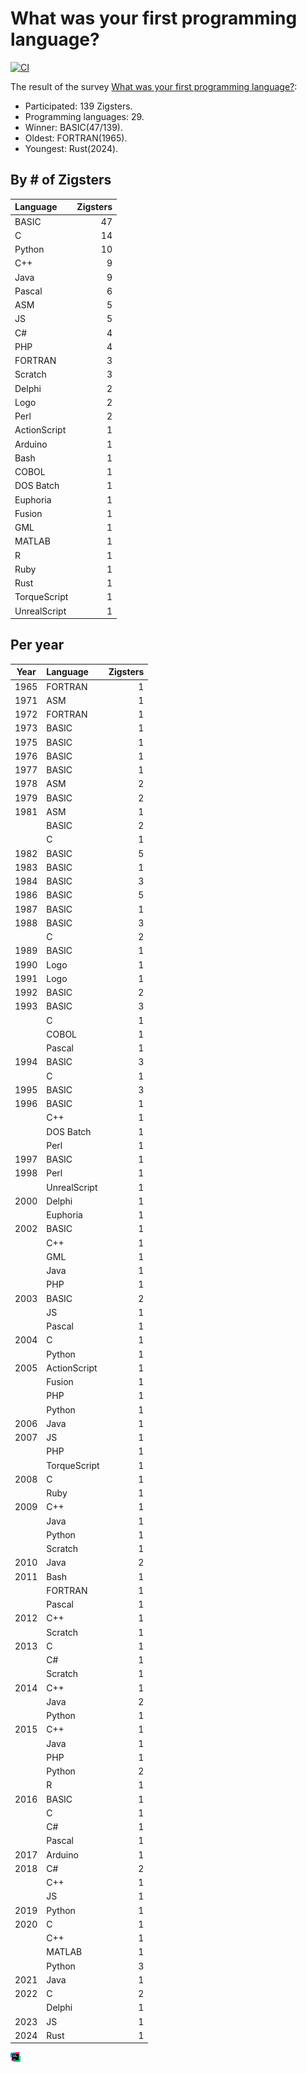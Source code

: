 # What was your first programming language?

[![CI](https://github.com/g41797/zigstersfpl/actions/workflows/ci.yml/badge.svg)](https://github.com/g41797/zigstersfpl/actions/workflows/ci.yml)

The result of the survey [What was your first programming language?](https://www.reddit.com/r/Zig/comments/1fazdl9/what_was_your_first_programming_language/?utm_source=share&utm_medium=web3x&utm_name=web3xcss&utm_term=1&utm_content=share_button):
- Participated: 139 Zigsters.
- Programming languages: 29.
- Winner: BASIC(47/139).
- Oldest: FORTRAN(1965).
- Youngest: Rust(2024).

## By # of Zigsters
| Language | Zigsters |
|:---------|---------:|
|BASIC|47|
|C|14|
|Python|10|
|C++|9|
|Java|9|
|Pascal|6|
|ASM|5|
|JS|5|
|C#|4|
|PHP|4|
|FORTRAN|3|
|Scratch|3|
|Delphi|2|
|Logo|2|
|Perl|2|
|ActionScript|1|
|Arduino|1|
|Bash|1|
|COBOL|1|
|DOS Batch|1|
|Euphoria|1|
|Fusion|1|
|GML|1|
|MATLAB|1|
|R|1|
|Ruby|1|
|Rust|1|
|TorqueScript|1|
|UnrealScript|1|


## Per year

| Year  | Language | Zigsters |
|:-----:|:---------|---------:|
|1965|FORTRAN|1|
|1971|ASM|1|
|1972|FORTRAN|1|
|1973|BASIC|1|
|1975|BASIC|1|
|1976|BASIC|1|
|1977|BASIC|1|
|1978|ASM|2|
|1979|BASIC|2|
|1981|ASM|1|
| |BASIC|2|
| |C|1|
|1982|BASIC|5|
|1983|BASIC|1|
|1984|BASIC|3|
|1986|BASIC|5|
|1987|BASIC|1|
|1988|BASIC|3|
| |C|2|
|1989|BASIC|1|
|1990|Logo|1|
|1991|Logo|1|
|1992|BASIC|2|
|1993|BASIC|3|
| |C|1|
| |COBOL|1|
| |Pascal|1|
|1994|BASIC|3|
| |C|1|
|1995|BASIC|3|
|1996|BASIC|1|
| |C++|1|
| |DOS Batch|1|
| |Perl|1|
|1997|BASIC|1|
|1998|Perl|1|
| |UnrealScript|1|
|2000|Delphi|1|
| |Euphoria|1|
|2002|BASIC|1|
| |C++|1|
| |GML|1|
| |Java|1|
| |PHP|1|
|2003|BASIC|2|
| |JS|1|
| |Pascal|1|
|2004|C|1|
| |Python|1|
|2005|ActionScript|1|
| |Fusion|1|
| |PHP|1|
| |Python|1|
|2006|Java|1|
|2007|JS|1|
| |PHP|1|
| |TorqueScript|1|
|2008|C|1|
| |Ruby|1|
|2009|C++|1|
| |Java|1|
| |Python|1|
| |Scratch|1|
|2010|Java|2|
|2011|Bash|1|
| |FORTRAN|1|
| |Pascal|1|
|2012|C++|1|
| |Scratch|1|
|2013|C|1|
| |C#|1|
| |Scratch|1|
|2014|C++|1|
| |Java|2|
| |Python|1|
|2015|C++|1|
| |Java|1|
| |PHP|1|
| |Python|2|
| |R|1|
|2016|BASIC|1|
| |C|1|
| |C#|1|
| |Pascal|1|
|2017|Arduino|1|
|2018|C#|2|
| |C++|1|
| |JS|1|
|2019|Python|1|
|2020|C|1|
| |C++|1|
| |MATLAB|1|
| |Python|3|
|2021|Java|1|
|2022|C|2|
| |Delphi|1|
|2023|JS|1|
|2024|Rust|1|

![](_icons/CLion_icon.png)